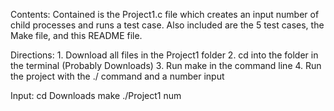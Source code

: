 Contents:
    Contained is the Project1.c file which creates an input number of child processes
    and runs a test case. Also included are the 5 test cases, the Make file, and this
    README file.

Directions:
    1. Download all files in the Project1 folder
    2. cd into the folder in the terminal (Probably Downloads)
    3. Run make in the command line
    4. Run the project with the ./ command and a number input

Input:
    cd Downloads
    make
    ./Project1 num
